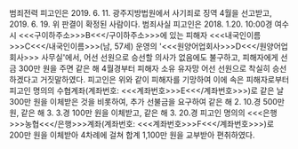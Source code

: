 범죄전력
피고인은 2019. 6. 11. 광주지방법원에서 사기죄로 징역 4월을 선고받고, 2019. 6. 19. 위 판결이 확정된 사람이다.
범죄사실
피고인은 2018. 1.20. 10:00경 여수시 <<<구이하주소>>>B<<</구이하주소>>>에 있는 피해자 <<<내국인이름>>>C<<</내국인이름>>>(남, 57세) 운영의 '<<<원양어업회사>>>D<<</원양어업회사>>> 사무실'에서, 어선 선원으로 승선할 의사가 없음에도 불구하고, 피해자에게 선금 300만 원을 주면 같은 해 4월경부터 피해자 소유 유자망 어선 선원으로 착실히 승선하겠다고 거짓말하였다. 피고인은 위와 같이 피해자를 기망하여 이에 속은 피해자로부터 피고인 명의의 수협계좌(계좌번호: <<<계좌번호>>>E<<</계좌번호>>>)로 같은 날 300만 원을 이체받은 것을 비롯하여, 추가 선불금을 요구하여 같은 해 2. 10.경 500만 원, 같은 해 3. 3.경 100만 원을 이체받고, 같은 해 3. 20.경 피고인 명의의 <<<은행>>>농협<<</은행>>>계좌(계좌번호: <<<계좌번호>>>F<<</계좌번호>>>)로 200만 원을 이체받아 4차례에 걸쳐 합계 1,100만 원을 교부받아 편취하였다.